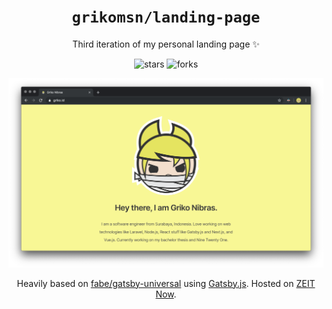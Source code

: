 <!-- markdownlint-disable MD033 -->

<div align="center">

# `grikomsn/landing-page`

Third iteration of my personal landing page ✨

![stars](https://badgen.net/github/stars/grikomsn/landing-page)
![forks](https://badgen.net/github/forks/grikomsn/landing-page)

![preview](preview.png)

Heavily based on [fabe/gatsby-universal](https://github.com/fabe/gatsby-universal) using [Gatsby.js](https://www.gatsbyjs.org/). Hosted on [ZEIT Now](https://griko.now.sh).

</div>
